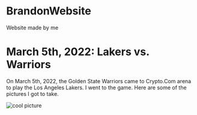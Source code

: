 # BrandonWebsite
Website made by me
<h1> March 5th, 2022: Lakers vs. Warriors </h1>
<p> On March 5th, 2022, the Golden State Warriors came to Crypto.Com arena to play the Los Angeles Lakers. I went to the game. Here are some of the pictures I got to take.</p>
<img src="https://cdn.discordapp.com/attachments/816502189089620043/1156789712913170442/unnamed.jpg?ex=65163fdf&is=6514ee5f&hm=2572bfcce129468dd709e4674646cb23c95447e279ea22116f9110e52009f1d4&" alt="cool picture">
